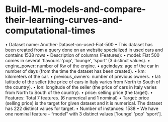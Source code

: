 # Build-ML-models-and-compare-their-learning-curves-and-computational-times

•	Dataset name: Another-Dataset-on-used-Fiat-500
•	This dataset has been created from a query done on an website specialized in used cars and contains 1538 rows 
•	Description of columns (Features): 
•	model: Fiat 500 comes in several 'flavours’:'pop', 'lounge', 'sport' (3 distinct values).
•	engine_power: number of Kw of the engine.
•	ageindays: age of the car in number of days (from the time the dataset has been created).
•	km: kilometers of the car.
•	previous_owners: number of previous owners. 
•	lat: latitude of the seller (the price of cars in Italy varies from North to South of the country).
•	lon: longitude of the seller (the price of cars in Italy varies from North to South of the country). 
•	price: selling price (the target).
•	Features: Total 7 features. (6 numerical and 1 nominal)
•	Target: price (selling price) is the target for given dataset and it is numerical. The dataset has 222 distinct values for target.
•	Number of instances: 1538 
•	We have one nominal feature – “model” with 3 distinct values ['lounge' 'pop' 'sport'].

 

